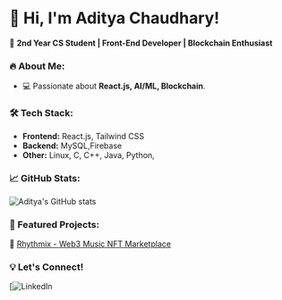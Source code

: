 # 👋 Hi, I'm Aditya Chaudhary!
🚀 **2nd Year CS Student | Front-End Developer | Blockchain Enthusiast**

### 🔥 About Me:
- 💻 Passionate about **React.js, AI/ML, Blockchain**.

### 🛠️ Tech Stack:
- **Frontend:** React.js, Tailwind CSS
- **Backend:** MySQL,Firebase
- **Other:** Linux, C, C++, Java, Python, 

### 📈 GitHub Stats:
![Aditya's GitHub stats]([https://github-readme-stats.vercel.app/api?username=your-username&show_icons=true&theme=radical](https://github.com/Aditya-Chaudhary-7724/Rhythmix))

### 🌟 Featured Projects:
🚀 [Rhythmix - Web3 Music NFT Marketplace](https://github.com/your-username/rhythmix)

### 💡 Let's Connect!
[![LinkedIn]((https://www.linkedin.com/in/aditya-chaudhary7724/))
